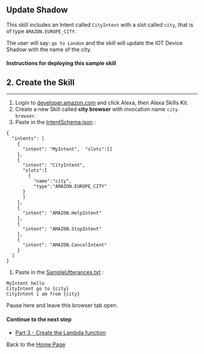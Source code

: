 ## Update Shadow <a id="title"></a>


This skill includes an Intent called ```CityIntent``` with a slot called ```city```, that is of type ```AMAZON.EUROPE_CITY```.

The user will say: ```go to London``` and the skill will update the IOT Device Shadow with the name of the city.

#### Instructions for deploying this sample skill

## 2. Create the Skill <a id="title"></a>
<hr />


1. Login to [developer.amazon.com](https://developer.amazon.com) and click Alexa, then Alexa Skills Kit.
1. Create a new Skill called **city browser** with invocation name ```city browser```.
1. Paste in the [IntentSchema.json](./update-shadow/speechAssets/IntentSchema.json) :

```
{
  "intents": [
    {
      "intent": "MyIntent",  "slots":[]
    },
    {
      "intent": "CityIntent",
      "slots":[
        {
          "name":"city",
          "type":"AMAZON.EUROPE_CITY"
      }
      ]
    },
    {
      "intent": "AMAZON.HelpIntent"
    },
    {
      "intent": "AMAZON.StopIntent"
    },
    {
      "intent": "AMAZON.CancelIntent"
    }
  ]
}

```

1. Paste in the [SampleUtterances.txt](./update-shadow/speechAssets/SampleUtterances.txt) :

```
MyIntent hello
CityIntent go to {city}
CityIntent i am from {city}
```

Pause here and leave this browser tab open.

#### Continue to the next step

 * [Part 3 - Create the Lambda function](./step-3.md#title)


Back to the [Home Page](./README.md#title)

